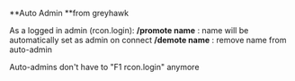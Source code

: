 **Auto Admin **from greyhawk

As a logged in admin (rcon.login):
**/promote name** : name will be automatically set as admin on connect
**/demote name** : remove name from auto-admin

Auto-admins don't have to "F1 rcon.login" anymore